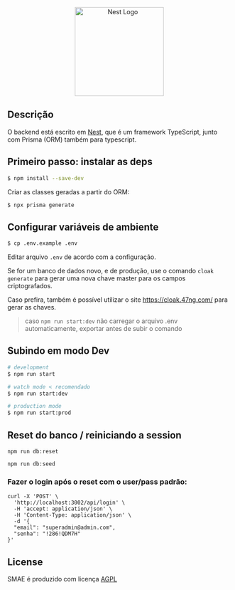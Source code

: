 <p align="center">
  <a href="http://nestjs.com/" target="blank"><img src="https://nestjs.com/img/logo-small.svg" width="200" alt="Nest Logo" /></a>
</p>

## Descrição

O backend está escrito em [Nest](https://github.com/nestjs/nest), que é um framework TypeScript, junto com Prisma (ORM) também para typescript.

## Primeiro passo: instalar as deps

```bash
$ npm install --save-dev
```

Criar as classes geradas a partir do ORM:

```bash
$ npx prisma generate
```

## Configurar variáveis de ambiente


```bash
$ cp .env.example .env
```

Editar arquivo `.env` de acordo com a configuração.

Se for um banco de dados novo, e de produção, use o comando `cloak generate` para gerar uma nova chave master para os campos criptografados.

Caso prefira, também é possível utilizar o site https://cloak.47ng.com/ para gerar as chaves.


> caso `npm run start:dev` não carregar o arquivo .env automaticamente, exportar antes de subir o comando


## Subindo em modo Dev

```bash
# development
$ npm run start

# watch mode < recomendado
$ npm run start:dev

# production mode
$ npm run start:prod
```

## Reset do banco / reiniciando a session

    npm run db:reset

    npm run db:seed

### Fazer o login após o reset com o user/pass padrão:

    curl -X 'POST' \
      'http://localhost:3002/api/login' \
      -H 'accept: application/json' \
      -H 'Content-Type: application/json' \
      -d '{
      "email": "superadmin@admin.com",
      "senha": "!286!QDM7H"
    }'


## License

SMAE é produzido com licença [AGPL](../LICENSE)
